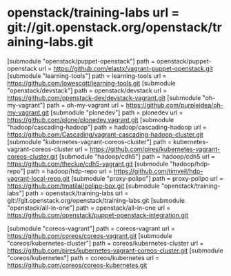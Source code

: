 
openstack/training-labs
url = git://git.openstack.org/openstack/training-labs.git
========================
[submodule "openstack/puppet-openstack"]
	path = openstack/puppet-openstack
	url = https://github.com/elastx/vagrant-puppet-openstack.git
[submodule "learning-tools"]
	path = learning-tools
	url = https://github.com/lowescott/learning-tools.git
[submodule "openstack/devstack"]
	path = openstack/devstack
	url = https://github.com/openstack-dev/devstack-vagrant.git
[submodule "oh-my-vagrant"]
	path = oh-my-vagrant
	url = https://github.com/purpleidea/oh-my-vagrant.git
[submodule "plonedev"]
	path = plonedev
	url = https://github.com/plone/plonedev.vagrant.git
[submodule "hadoop/cascading-hadoop"]
	path = hadoop/cascading-hadoop
	url = https://github.com/Cascading/vagrant-cascading-hadoop-cluster.git
[submodule "kubernetes-vagrant-coreos-cluster"]
	path = kubernetes-vagrant-coreos-cluster
	url = https://github.com/pires/kubernetes-vagrant-coreos-cluster.git
[submodule "hadoop/cdh5"]
	path = hadoop/cdh5
	url = https://github.com/theclue/cdh5-vagrant.git
[submodule "hadoop/hdp-repo"]
	path = hadoop/hdp-repo
	url = https://github.com/timveil/hdp-vagrant-local-repo.git
[submodule "proxy-polipo"]
	path = proxy-polipo
	url = https://github.com/tmatilai/polipo-box.git
[submodule "openstack/training-labs"]
	path = openstack/training-labs
	url = git://git.openstack.org/openstack/training-labs.git
[submodule "openstack/all-in-one"]
	path = openstack/all-in-one
	url = https://github.com/openstack/puppet-openstack-integration.git

[submodule "coreos-vagrant"]
	path = coreos-vagrant
	url = https://github.com/coreos/coreos-vagrant.git
[submodule "coreos/kubernetes-cluster"]
	path = coreos/kubernetes-cluster
	url = https://github.com/pires/kubernetes-vagrant-coreos-cluster.git
[submodule "coreos/kubernetes"]
	path = coreos/kubernetes
	url = https://github.com/coreos/coreos-kubernetes.git
